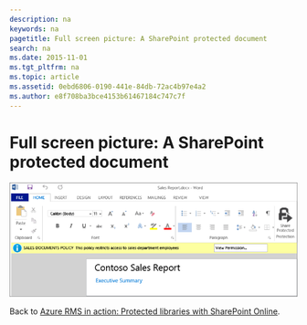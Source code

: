 ```yaml
---
description: na
keywords: na
pagetitle: Full screen picture: A SharePoint protected document
search: na
ms.date: 2015-11-01
ms.tgt_pltfrm: na
ms.topic: article
ms.assetid: 0ebd6806-0190-441e-84db-72ac4b97e4a2
ms.author: e8f708ba3bce4153b61467184c747c7f
---
```

# Full screen picture: A SharePoint protected document
![](../Image/AzRMS_StoryboardSPO_3.png)

Back to [Azure RMS in action: Protected libraries with SharePoint Online](http://technet.microsoft.com/library/jj585026.aspx#BKMK_Example_SharePoint).

